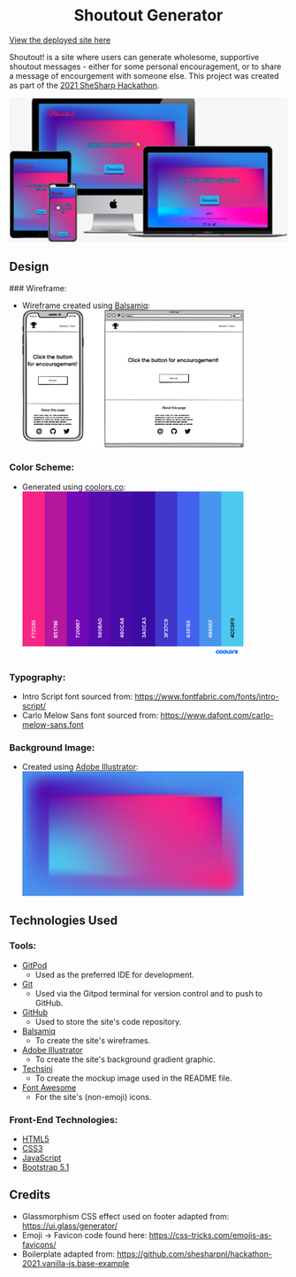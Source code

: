 <h1 align="center">Shoutout Generator</h1>

[View the deployed site here](https://adowlin.github.io/shoutout-generator/)

Shoutout! is a site where users can generate wholesome, supportive shoutout messages - either for some personal encouragement, or to share a message of encourgement with someone else. This project was created as part of the [2021 SheSharp Hackathon](https://www.shesharp.co/2021-hackathon).<br>

[<img src="/source/images/shoutout-mockup.png" alt="responsive site mockup">](https://adowlin.github.io/shoutout-generator/)

## Design

### Wireframe:
- Wireframe created using [Balsamiq](https://balsamiq.com/):<br>
    [<img src="/source/images/shoutout-wireframe.png" alt="site wireframe" width="400"/>](/source/images/shoutout-wireframe.png)

### Color Scheme:
- Generated using [coolors.co](https://coolors.co/):<br>
    [<img src="source/images/shoutout-palette.png" alt="color palette" width="400"/>](https://coolors.co/f72585-b5179e-7209b7-560bad-480ca8-3a0ca3-3f37c9-4361ee-4895ef-4cc9f0)

### Typography:
- Intro Script font sourced from: https://www.fontfabric.com/fonts/intro-script/
- Carlo Melow Sans font sourced from: https://www.dafont.com/carlo-melow-sans.font

### Background Image:
- Created using [Adobe Illustrator](https://www.adobe.com/products/illustrator.html):<br>
    [<img src="source/images/shoutout-gradient.svg" alt="site gradient background image" width="400"/>](/source/images/shoutout-gradient.svg)

## Technologies Used
### Tools:
- [GitPod](https://www.gitpod.io/)
    - Used as the preferred IDE for development.
- [Git](https://git-scm.com/)
    - Used via the Gitpod terminal for version control and to push to GitHub.
- [GitHub](https://github.com/)
    - Used to store the site's code repository.
- [Balsamiq](https://balsamiq.com/)
    - To create the site's wireframes.
- [Adobe Illustrator](https://www.adobe.com/products/illustrator.html)
    - To create the site's background gradient graphic.
- [Techsini](http://techsini.com/multi-mockup/) 
    - To create the mockup image used in the README file.
- [Font Awesome](https://fontawesome.com/)
    - For the site's (non-emoji) icons.

### Front-End Technologies:
- [HTML5](https://developer.mozilla.org/en-US/docs/Glossary/HTML5)
- [CSS3](https://developer.mozilla.org/en-US/docs/Web/CSS)
- [JavaScript](https://developer.mozilla.org/en-US/docs/Web/JavaScript)
- [Bootstrap 5.1](https://getbootstrap.com/docs/5.1/getting-started/introduction/)

## Credits
- Glassmorphism CSS effect used on footer adapted from: https://ui.glass/generator/
- Emoji -> Favicon code found here: https://css-tricks.com/emojis-as-favicons/
- Boilerplate adapted from: https://github.com/shesharpnl/hackathon-2021.vanilla-js.base-example
